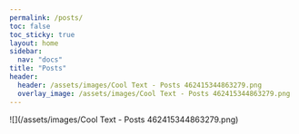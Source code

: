 ```yaml
---
permalink: /posts/
toc: false
toc_sticky: true
layout: home
sidebar:
  nav: "docs"
title: "Posts"
header:
  header: /assets/images/Cool Text - Posts 462415344863279.png
  overlay_image: /assets/images/Cool Text - Posts 462415344863279.png
---
```

![](/assets/images/Cool Text - Posts 462415344863279.png)
